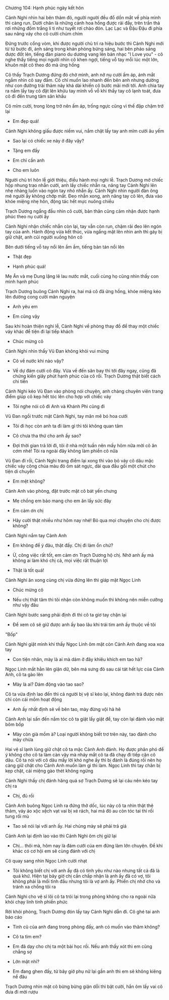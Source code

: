




Chương 104: Hạnh phúc ngày kết hôn

Cảnh Nghi nhìn hai bên thảm đỏ, người người đều đổ dồn mắt về phía mình thì càng run. Dưới chân là những cánh hoa hồng được rải đầy, trên trần thả rơi những đốm trắng li ti như tuyết rơi chào đón. Lạc Lạc và Đậu Đậu đi phía sau nâng váy cho cô cười chúm chím

Đứng trước cổng vòm, khi được người chủ trì ra hiệu bước thì Cảnh Nghi mới từ từ bước đi, ánh sáng trong khán phòng bừng sáng, hai bên pháo sáng được đốt lên, tiếng đàn piano du dương vang lên bản nhạc "I Love you" - cô nghe thấy tiếng mọi người nhìn cô khen ngợi, tiếng vỗ tay mỗi lúc một lớn, khuôn mặt cô theo đó mà ửng hồng

Cô thấy Trạch Dương đứng đó chờ mình, anh nở nụ cười ấm áp, ánh mắt ngắm nhìn cô say đắm. Cô chỉ muốn lao nhanh đến bên anh nhưng dường như con đường trải thảm này khá dài khiến cô bước mãi mới tới. Anh chìa tay ra nắm lấy tay cô đặt lên khửu tay mình vỗ vỗ khi thấy tay cô lạnh toát, đưa cô đi đến trung tâm sân khấu

Cô mỉm cười, trong lòng trở nên ấm áp, trống ngực cũng vì thế đập chậm trở lại

- Em đẹp quá!

Cảnh Nghi không giấu được niềm vui, nắm chặt lấy tay anh mỉm cười âu yếm

- Sao lại có chiếc xe này ở đây vậy?

- Tặng em đấy

- Em chỉ cần anh

- Cho em luôn

Người chủ trì hôn lễ giới thiệu, điều hành mọi nghi lễ. Trạch Dương mở chiếc hộp nhung trao nhẫn cưới, anh lấy chiếc nhẫn ra, nâng tay Cảnh Nghi lên nhẹ nhàng luồn vào ngón tay nhỏ nhắn ấy. Cảnh Nghi nhìn người đàn ông mê người ấy không chớp mắt. Đeo nhẫn xong, anh nâng tay cô lên, đưa vào khóe miệng nhẹ hôn, động tác hết mực nuông chiều

Trạch Dương ngẩng đầu nhìn cô cười, bản thân cũng cảm nhận được hạnh phúc theo nụ cười ấy

Cảnh Nghi nhận chiếc nhẫn còn lại, tay vẫn còn run, chậm rãi đeo lên ngón tay của anh. Hành động vừa kết thúc, vừa ngẩng mặt lên nhìn anh thì gáy bị giữ chặt, anh cúi người xuống hôn cô

Bên dưới tiếng vỗ tay nổi lên ầm ầm, tiếng bàn tán nổi lên

- Thật đẹp

- Hạnh phúc quá!

Mẹ Ân và mẹ Dung lặng lẽ lau nước mắt, cuối cùng họ cũng nhìn thấy con mình hạnh phúc

Trạch Dương buông Cảnh Nghi ra, hai má cô đã ửng hồng, khóe miệng kéo lên đường cong cười mãn nguyện

- Anh yêu em

- Em cũng vậy

Sau khi hoàn thiện nghi lễ, Cảnh Nghi về phòng thay đồ để thay một chiếc váy khác để tiện đi lại tiếp khách

- Chúc mừng cô

Cảnh Nghi nhìn thấy Vũ Đan không khỏi vui mừng

- Cô về nước khi nào vậy?

- Về dự đám cưới cô đây. Vừa về đến sân bay thì tới đây ngay, cũng đã chứng kiến giây phút hạnh phúc của cô rồi. Trạch Dương thật biết cách chi tiền

Cảnh Nghi kéo Vũ Đan vào phòng nói chuyện, anh chàng chuyên viên trang điểm giúp cô kẹp hết tóc lên cho hợp với chiếc váy

- Tôi nghe nói cô đi Anh và Khánh Phi cũng đi

Vũ Đan ngồi trước mặt Cảnh Nghi, tay mân mê bó hoa cưới

- Tôi đi học còn anh ta đi làm gì thì tôi không quan tâm

- Cô chưa tha thứ cho anh ấy sao?

- Đợi thời gian trả lời đi, tôi ở nhà một tuần nên mấy hôm nữa mời cô ăn cơm nhé! Tôi ra ngoài đây không làm phiền cô nữa

Vũ Đan đi rồi, Cảnh Nghi trang điểm lại xong thì vào bỏ váy cô dâu mặc chiếc váy công chúa màu đỏ ôm sát ngực, dài qua đầu gối một chút cho tiện di chuyển

- Em mệt không?

Cảnh Anh vào phòng, đặt trước mặt cô bát yến chưng

- Mẹ chồng em bảo mang cho em ăn lấy sức đây

- Em cảm ơn chị

- Hãy cười thật nhiều như hôm nay nhé! Bỏ qua mọi chuyện cho chị được không?

Cảnh Nghi nắm tay Cảnh Anh

- Em không để ý đâu, thật đấy. Chị đi làm ổn chứ?

- Ừ, công việc rất tốt, em cảm ơn Trạch Dương hộ chị. Nhờ anh ấy mà không ai làm khó chị cả, mọi việc rất thuận lợi

- Thật là tốt quá!

Cảnh Nghi ăn xong cùng chị vừa đứng lên thì giáp mặt Ngọc Linh

- Chúc mừng cô

- Nếu chị thật tâm thì tôi nhận còn không muốn thì không nên miễn cưỡng như vậy đâu

Cảnh Nghi bước sang phải định đi thì cô ta giơ tay chặn lại

- Để xem cô sẽ giữ được anh ấy bao lâu khi trái tim anh ấy thuộc về tôi

"Bốp"

Cảnh Nghi giật mình khi thấy Ngọc Linh ôm mặt còn Cảnh Anh đang xoa xoa tay

- Con tiện nhân, mày là ai mà dám ở đây khiêu khích em tao hả?

Ngọc Linh mắt hằn lên giận dữ, bên má sưng đỏ sau cái tát hết lực của Cảnh Anh, cô ta gào lên

- Mày là ai? Dám động vào tao sao?

Cô ta vừa định lao đến thì cả người bị vệ sĩ kéo lại, không đánh trả được nên chỉ còn cái mồm hoạt động

- Anh ấy nhất định sẽ về bên tao, mày đừng vội hả hê

Cảnh Anh lại sấn đến nắm tóc cô ta giật lấy giật để, tay còn lại đánh vào mặt bôm bốp

- Mày còn già mồm à? Loại người không biết trơ trẽn này, tao đánh cho mày chừa

Hai vệ sĩ lạnh lùng giữ chặt cô ta mặc Cảnh Anh đánh. Họ được phân phó để ý không cho cô ta làm càn vậy mà nháy mắt cô ta đã chạy đi tiếp cận cô dâu. Cô ta nói với cô dâu mấy lời khó nghe ấy thì bị đánh là đúng rồi nên họ càng giữ chặt cho Cảnh Anh muốn làm gì thì làm. Ngọc Linh thì tay chân bị kẹp chặt, cái miệng gào thét không ngừng

Cảnh Nghi thấy chị đánh hăng quá sợ Trạch Dương sẽ lại cáu nên kéo tay chị ra

- Chị, đủ rồi

Cảnh Anh buông Ngọc Linh ra đứng thở dốc, lúc này cô ta nhìn thật thê thảm, váy áo xộc xệch vạt vai bị xé rách, hai má đỏ au còn tóc tai thì rối tung rối mù

- Tao sẽ nói lại với anh ấy. Hai chúng mày sẽ phải trả giá

Cảnh Anh lại định lao vào thì Cảnh Nghi ôm chị giữ lại

- Chị... thôi mà, hôm nay là đám cưới của em đừng làm lớn chuyện. Để khi khác có cơ hội em sẽ cùng đánh với chị

Cô quay sang nhìn Ngọc Linh cười nhạt

- Tôi không biết chị với anh ấy đã có tình yêu như nào nhưng tất cả đã là quá khứ. Hiện tại bây giờ chị cần chấp nhận là anh ấy đã có vợ, tôi không phải là mối tình đầu nhưng tôi là vợ anh ấy. Phiền chị nhớ cho và tránh xa chồng tôi ra

Cảnh Nghi cho vệ sĩ lôi cô ta trói lại trong phòng không cho ra ngoài nữa khỏi chạy linh tinh phiền phức

Rời khỏi phòng, Trạch Dương đón lấy tay Cảnh Nghi dẫn đi. Cô ghé tai anh báo cáo

- Tình cũ của anh đang trong phòng đấy, anh có muốn vào thăm không?

- Cô ta tìm em?

- Em đã dạy cho chị ta một bài học rồi. Nếu anh thấy xót thì em cũng chẳng sợ

- Lớn mật nhỉ?

- Em đang ghen đấy, từ bây giờ phụ nữ lại gần anh thì em sẽ không kiêng nể đâu

Trạch Dương nhìn mặt cô bừng bừng giận dỗi thì bật cười, hắn ôm lấy vai cô đưa đi mời rượu




